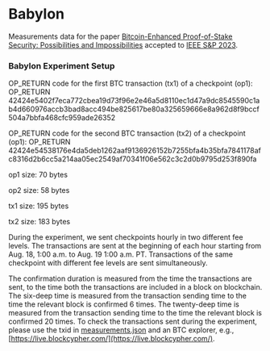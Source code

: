 Babylon
===

Measurements data for the paper [Bitcoin-Enhanced Proof-of-Stake Security: Possibilities and Impossibilities](https://eprint.iacr.org/2022/932) accepted to [IEEE S&P 2023](https://www.ieee-security.org/TC/SP2023/).

### Babylon Experiment Setup

OP_RETURN code for the first BTC transaction (tx1) of a checkpoint (op1): OP_RETURN 42424e5402f7eca772cbea19d73f96e2e46a5d8110ec1d47a9dc8545590c1ab4d660976accb3bad8acc494be825617be80a325659666e8a962d8f9bccf504a7bbfa468cfc959ade26352 


OP_RETURN code for the second BTC transaction (tx2) of a checkpoint (op1): OP_RETURN 42424e54538176e4da5deb1262aaf9136926152b7255bfa4b35bfa7841178afc8316d2b6cc5a214aa05ec2549af70341f06e562c3c2d0b9795d253f890fa

op1 size: 70 bytes

op2 size: 58 bytes

tx1 size: 195 bytes

tx2 size: 183 bytes

During the experiment, we sent checkpoints hourly in two different fee levels.
The transactions are sent at the beginning of each hour starting from Aug. 18, 1:00 a.m. to Aug. 19 1:00 a.m. PT.
Transactions of the same checkpoint with different fee levels are sent simultaneously.

The confirmation duration is measured from the time the transactions are sent, to the time both the transactions are included in a block on blockchain.
The six-deep time is measured from the transaction sending time to the time the relevant block is confirmed 6 times.
The twenty-deep time is measured from the transaction sending time to the time the relevant block is confirmed 20 times.
To check the transactions sent during the experiment, please use the txid in [measurements.json](https://github.com/gitferry/Babylon-checkpoints/blob/main/measurements.txt) and an BTC explorer, e.g., [https://live.blockcypher.com/](https://live.blockcypher.com/).
